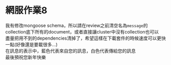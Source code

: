# 網服作業8

我有修改mongoose schema，所以請在review之前清空名為`message`的collection底下所有的document，或者直接讓cluster中沒有collection也可以  
盡量把用不到的dependencies清掉了，希望這樣在下載套件的時候速度可以更快一點(好像還是要載很多...)  
在訊息的表示中，藍色代表來自您的訊息，白色代表傳給您的訊息  
最後預祝您新年快樂
